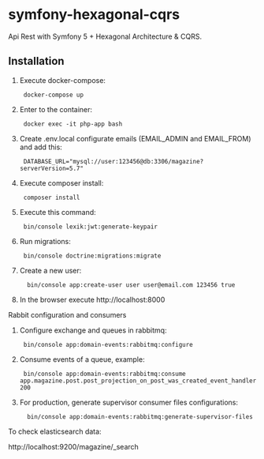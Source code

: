 symfony-hexagonal-cqrs
======================

Api Rest with Symfony 5 + Hexagonal Architecture & CQRS.


Installation
------------

1. Execute docker-compose:


        docker-compose up


2. Enter to the container:


        docker exec -it php-app bash


3. Create .env.local configurate emails (EMAIL_ADMIN and EMAIL_FROM) and add this:


        DATABASE_URL="mysql://user:123456@db:3306/magazine?serverVersion=5.7"


4. Execute composer install:


        composer install


5. Execute this command:


        bin/console lexik:jwt:generate-keypair


6. Run migrations:


        bin/console doctrine:migrations:migrate


7. Create a new user:


         bin/console app:create-user user user@email.com 123456 true


8. In the browser execute http://localhost:8000


Rabbit configuration and consumers

1. Configure exchange and queues in rabbitmq:
    
        bin/console app:domain-events:rabbitmq:configure

2. Consume events of a queue, example:

        bin/console app:domain-events:rabbitmq:consume app.magazine.post.post_projection_on_post_was_created_event_handler 200

3. For production, generate supervisor consumer files configurations:

         bin/console app:domain-events:rabbitmq:generate-supervisor-files


To check elasticsearch data:


   http://localhost:9200/magazine/_search